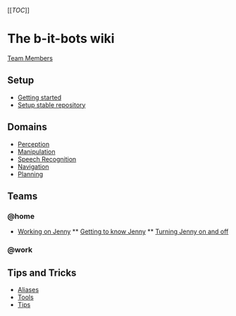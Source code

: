 [[_TOC_]]

# The b-it-bots wiki

[Team Members](members)

## Setup
- [Getting started](setup/getting-started)
- [Setup stable repository](setup/setup-stable)

## Domains
- [Perception](perception)
- [Manipulation](manipulation)
- [Speech Recognition](speech)
- [Navigation](/domains/navigation/main)
- [Planning](planning)

## Teams
### @home
* [Working on Jenny](working-on-jenny)
** [Getting to know Jenny](getting-to-know-jennys)
** [Turning Jenny on and off](turning-jenny-on-and-off)

### @work


## Tips and Tricks
* [Aliases](setup/aliases)
* [Tools](setup/tools)
* [Tips](tips)
